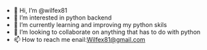 - 👋 Hi, I’m @wilfex81
- 👀 I’m interested in python backend
- 🌱 I’m currently learning and improving my python skils
- 💞️ I’m looking to collaborate on anything that has to do with python
- 📫 How to reach me enail:Wilfex81@gmail.com

<!---
wilfex81/wilfex81 is a ✨ special ✨ repository because its `README.md` (this file) appears on your GitHub profile.
You can click the Preview link to take a look at your changes.
--->

